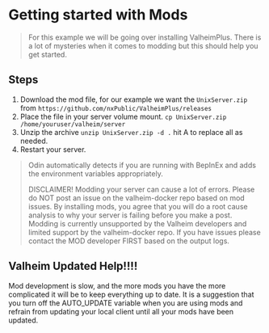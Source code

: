 # Getting started with Mods

> For this example we will be going over installing ValheimPlus. There is a lot of mysteries when it comes to modding but this should help you get started. 

## Steps

1. Download the mod file, for our example we want the `UnixServer.zip` from `https://github.com/nxPublic/ValheimPlus/releases`
2. Place the file in your server volume mount. `cp UnixServer.zip /home/youruser/valheim/server`
3. Unzip the archive `unzip UnixServer.zip -d .` hit A to replace all as needed.
4. Restart your server.

> Odin automatically detects if you are running with BepInEx and adds the environment variables appropriately.
> 
> DISCLAIMER! Modding your server can cause a lot of errors.
> Please do NOT post an issue on the valheim-docker repo based on mod issues.
> By installing mods, you agree that you will do a root cause analysis to why your server is failing before you make a post.
> Modding is currently unsupported by the Valheim developers and limited support by the valheim-docker repo.
> If you have issues please contact the MOD developer FIRST based on the output logs.

## Valheim Updated Help!!!!

Mod development is slow, and the more mods you have the more complicated it will be to keep everything up to date. 
It is a suggestion that you turn off the AUTO_UPDATE variable when you are using mods and refrain from updating your local client until all your mods have been updated. 
